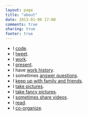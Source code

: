 ```yaml
---
layout: page
title: "about"
date: 2013-01-06 17:00
comments: true
sharing: true
footer: true
---
```


- I [code](http://github.com/wallace).
- I [tweet](http://twitter.com/jonathanwallace).
- I [work](https://www.bignerdranch.com/about_us/nerds/jonathan_wallace).
- I [present](https://speakerdeck.com/jwallace).
- I have [work history](http://www.linkedin.com/pub/jonathan-wallace/9/8ba/888).
- I sometimes [answer questions](http://stackoverflow.com/users/91029/jonathan-r-wallace).
- I [keep up with family and friends](https://www.facebook.com/jonathanrwallace).
- I [take pictures](http://www.flickr.com/photos/67828440@N05/).
- I [take fancy pictures](http://instagram.com/jwallace41).
- I [sometimes share videos](https://vimeo.com/jonathanrwallace).
- I [read](http://www.goodreads.com/user/show/217916-jonathan).
- I [co-organize](http://www.meetup.com/Greater-Athens-Area-Software-Developers/).
